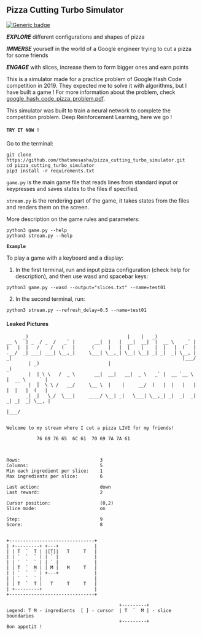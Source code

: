 ## Pizza Cutting Turbo Simulator
[![Generic badge](https://img.shields.io/badge/Python-3.6.3-green.svg)](https://shields.io/)

**_EXPLORE_** different configurations and shapes of pizza

**_IMMERSE_** yourself in the world of a Google engineer trying to cut a pizza for some friends

**_ENGAGE_** with slices, increase them to form bigger ones and earn points

This is a simulator made for a practice problem of Google Hash Code competition in 2019.
They expected me to solve it with algorithms, but I have built a game ! For more
information about the problem, check [google_hash_code_pizza_problem.pdf](./google_hash_code_pizza_problem.pdf).

This simulator was built to train a neural network to complete the competition problem.
Deep Reinforcement Learning, here we go !

#### `TRY IT NOW !`

Go to the terminal:

```
git clone https://github.com/thatsmesasha/pizza_cutting_turbo_simulator.git
cd pizza_cutting_turbo_simulator
pip3 install -r requirements.txt
```

`game.py` is the main game file that reads lines from standard input or keypresses
and saves states to the files if specified.

`stream.py` is the rendering part of the game, it takes states from the files and
renders them on the screen.

More description on the game rules and parameters:

```
python3 game.py --help
python3 stream.py --help
```

**`Example`**

To play a game with a keyboard and a display:

1) In the first terminal, run and input pizza configuration (check help for
description), and then use wasd and spacebar keys:

```
python3 game.py --wasd --output="slices.txt" --name=test01
```

2) In the second terminal, run:

```
python3 stream.py --refresh_delay=0.5 --name=test01
```

#### Leaked Pictures

```
      _)                                    |    |   _)
__ \   | _  / _  /   _` |       __|  |   |  __|  __|  |  __ \    _` |
|   |  |   /    /   (   |      (     |   |  |    |    |  |   |  (   |
.__/  _| ___| ___| \__,_|     \___| \__,_| \__| \__| _| _|  _| \__, |
_|                                                              |___/
        | _)                         |                                _)
        |  | \ \   /  _ \       __|  __|   __|  _ \   _` |  __ `__ \   |  __ \    _` |
        |  |  \ \ /   __/     \__ \  |    |     __/  (   |  |   |   |  |  |   |  (   |
       _| _|   \_/  \___|     ____/ \__| _|   \___| \__,_| _|  _|  _| _| _|  _| \__, |
                                                                                 |___/


Welcome to my stream where I cut a pizza LIVE for my friends!

           76 69 76 65  6C 61  70 69 7A 7A 61



Rows:                             3
Columns:                          5
Min each ingredient per slice:    1
Max ingredients per slice:        6

Last action:                      down
Last reward:                      2

Cursor position:                  (0,2)
Slice mode:                       on

Step:                             9
Score:                            8


+-------------------------------+
| +---------+ +---+             |
| | T  `  T | |[T]|   T     T   |
| | `  `  ` | | ` |             |
| | `  `  ` | | ` |             |
| | T  `  M | | M |   M     T   |
| | `  `  ` | +---+             |
| | `  `  ` |                   |
| | T  `  T |   T     T     T   |
| +---------+                   |
+-------------------------------+

                                         +---------+
Legend: T M - ingredients  [ ] - cursor  | T  `  M | - slice boundaries
                                         +---------+
Bon appetit !
```
